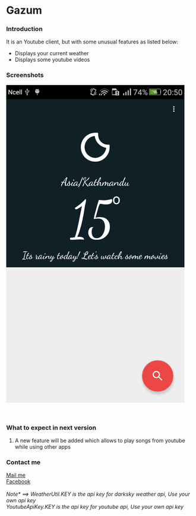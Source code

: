 <h1> Gazum </h1>
<h3>Introduction</h3>
It is an Youtube client, but with some unusual features as listed below:
<ul>
  <li>Displays your current weather</li>
  <li>Displays some youtube videos</li>
</ul>
<h3>Screenshots</h3>

![Image Screenshot](/screenshots/Screenshot_2018-10-28.png)

<br>
<h3>What to expect in next version</h3>
<ol type="1">
  <li>A new feature will be added which allows to play songs from youtube while using other apps</li>
</ol>
<h3>Contact me</h3>
<a href="mailto:7suranjanpoudel7@gmail.com">Mail me</a><br>
<a href="https://www.facebook.com/suranjan.poudel.7">Facebook</a>
<br><br>
<i>Note* ==> WeatherUtil.KEY is the api key for darksky weather api, Use your own api key<br>
             YoutubeApiKey.KEY is the api key for youtube api, Use your own api key</i>

